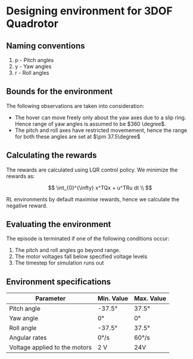 # Designing environment for 3DOF Quadrotor

## Naming conventions

1. p - Pitch angles
2. y - Yaw angles
3. r - Roll angles

## Bounds for the environment

The following observations are taken into consideration:

* The hover can move freely only about the yaw axes due to a slip ring. Hence range of yaw angles is assumed to be $360 \degree$.
* The pitch and roll axes have restricted movemement, hence the range for both these angles are set at $\pm 37.5\degree$

## Calculating the rewards

The rewards are calculated using LQR control policy. We minimize the rewards as:

$$
\int_{0}^{\infty} x^TQx + u^TRu dt  \\
$$

RL environments by default maximise rewards, hence we calculate the negative reward.

## Evaluating the environment

The episode is terminated if one of the following conditions occur:

1. The pitch and roll angles go beyond range.
2. The motor voltages fall below specified voltage levels
3. The timestep for simulation runs out

## Environment specifications
|Parameter|Min. Value|Max. Value|
|---------|----------|----------|
|Pitch angle|-37.5&deg;|37.5&deg;|
|Yaw angle|0&deg;|0&deg;|
|Roll angle|-37.5&deg;|37.5&deg;|
|Angular rates|0&deg;/s|60&deg;/s|
|Voltage applied to the motors|2 V| 24V|